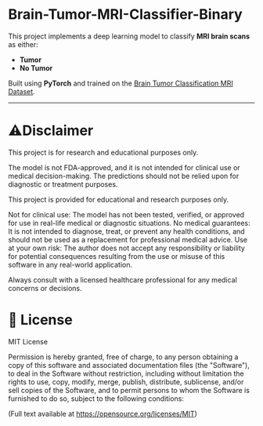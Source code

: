 # Brain-Tumor-MRI-Classifier-Binary

This project implements a deep learning model to classify **MRI brain scans** as either:

- **Tumor**
- **No Tumor**

Built using **PyTorch** and trained on the [Brain Tumor Classification MRI Dataset](https://www.kaggle.com/datasets/sartajbhuvaji/brain-tumor-classification-mri).

---


# ⚠️Disclaimer

  This project is for research and educational purposes only.

  The model is not FDA-approved, and it is not intended for clinical use or medical decision-making. The predictions should not be relied upon for diagnostic or treatment purposes.

  This project is provided for educational and research purposes only.

  Not for clinical use: The model has not been tested, verified, or approved for use in real-life medical or diagnostic situations.
    No medical guarantees: It is not intended to diagnose, treat, or prevent any health conditions, and should not be used as a replacement for professional medical advice.
    Use at your own risk: The author does not accept any responsibility or liability for potential consequences resulting from the use or misuse of this software in any real-world application.

Always consult with a licensed healthcare professional for any medical concerns or decisions.

# 📄 License
MIT License


Permission is hereby granted, free of charge, to any person obtaining a copy
of this software and associated documentation files (the "Software"), to deal
in the Software without restriction, including without limitation the rights
to use, copy, modify, merge, publish, distribute, sublicense, and/or sell
copies of the Software, and to permit persons to whom the Software is
furnished to do so, subject to the following conditions:

(Full text available at https://opensource.org/licenses/MIT)
